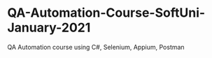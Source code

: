 # QA-Automation-Course-SoftUni-January-2021
QA Automation course using C#,  Selenium, Appium, Postman
